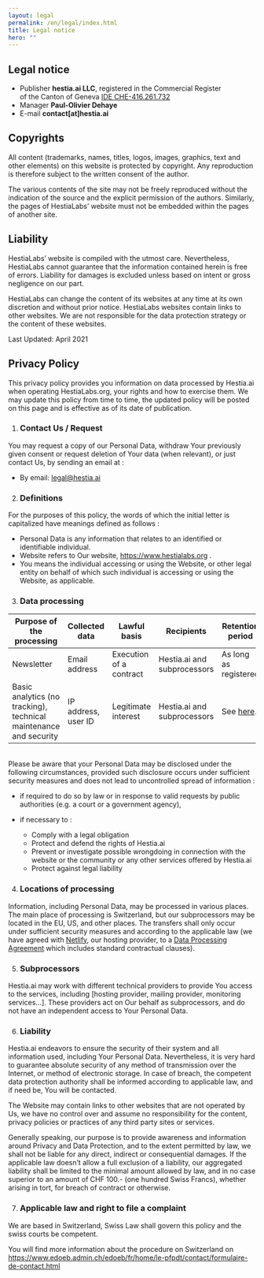```yaml
---
layout: legal
permalink: /en/legal/index.html
title: Legal notice
hero: ""
---
```

## Legal notice

* Publisher <strong>hestia.ai LLC</strong>, registered in the Commercial Register \
  of the Canton of Geneva [IDE CHE-416.261.732](https://www.zefix.ch/en/search/entity/list/firm/1224854?name=hestia.ai&searchType=exact)
* Manager <strong>Paul-Olivier Dehaye</strong>
* E-mail <strong>contact\[at]hestia.ai</strong>

## Copyrights

All content (trademarks, names, titles, logos, images, graphics, text and other elements) on this website is protected by copyright. Any reproduction is therefore subject to the written consent of the author.

The various contents of the site may not be freely reproduced without the indication of the source and the explicit permission of the authors. Similarly, the pages of HestiaLabs’ website must not be embedded within the pages of another site.

## Liability

HestiaLabs’ website is compiled with the utmost care. Nevertheless, HestiaLabs cannot guarantee that the information contained herein is free of errors. Liability for damages is excluded unless based on intent or gross negligence on our part.

HestiaLabs can change the content of its websites at any time at its own discretion and without prior notice. HestiaLabs websites contain links to other websites. We are not responsible for the data protection strategy or the content of these websites.

Last Updated: April 2021

## Privacy Policy

This privacy policy provides you information on data processed by Hestia.ai when operating HestiaLabs.org, your rights and how to exercise them. We may update this policy from time to time, the updated policy will be posted on this page and is effective as of its date of publication.

1. ### Contact Us / Request

You may request a copy of our Personal Data, withdraw Your previously given consent or request deletion of Your data (when relevant), or just contact Us, by sending an email at : 

* By email: legal@hestia.ai

2. ### Definitions

For the purposes of this policy, the words of which the initial letter is capitalized have meanings defined as follows :

* Personal Data is any information that relates to an identified or identifiable individual.
* Website refers to Our website, <https://www.hestialabs.org> .
* You means the individual accessing or using the Website, or other legal entity on behalf of which such individual is accessing or using the Website, as applicable.

3. ### Data processing

| Purpose of the processing                                         | Collected data      | Lawful basis            | Recipients                  | Retention period                                         |
| ----------------------------------------------------------------- | ------------------- | ----------------------- | --------------------------- | -------------------------------------------------------- |
| Newsletter                                                        | Email address       | Execution of a contract | Hestia.ai and subprocessors | As long as registered                                    |
| Basic analytics (no tracking), technical maintenance and security | IP address, user ID | Legitimate interest     | Hestia.ai and subprocessors | See [here](https://www.netlify.com/products/analytics/). |

\
Please be aware that your Personal Data may be disclosed under the following circumstances, provided such disclosure occurs under sufficient security measures and does not lead to uncontrolled spread of information :

* if required to do so by law or in response to valid requests by public authorities (e.g. a court or a government agency),
* if necessary to :

  * Comply with a legal obligation 
  * Protect and defend the rights of Hestia.ai 
  * Prevent or investigate possible wrongdoing in connection with the website or the community or any other services offered by Hestia.ai
  * Protect against legal liability 

4. ### Locations of processing

Information, including Personal Data, may be processed in various places. The main place of processing is Switzerland, but our subprocessors may be located in the EU, US, and other places. The transfers shall only occur under sufficient security measures and according to the applicable law (we have agreed with [Netlify](https://www.netlify.com), our hosting provider, to a [Data Processing Agreement](https://www.netlify.com/v3/static/pdf/netlify-dpa.pdf) which includes standard contractual clauses).

5. ### Subprocessors

Hestia.ai may work with different technical providers to provide You access to the services, including \[hosting provider, mailing provider, monitoring services…]. These providers act on Our behalf as subprocessors, and do not have an independent access to Your Personal Data.

6. ### Liability

Hestia.ai endeavors to ensure the security of their system and all information used, including Your Personal Data. Nevertheless, it is very hard to guarantee absolute security of any method of transmission over the Internet, or method of electronic storage. In case of breach, the competent data protection authority shall be informed according to applicable law, and if need be, You will be contacted.

The Website may contain links to other websites that are not operated by Us, we have no control over and assume no responsibility for the content, privacy policies or practices of any third party sites or services.

Generally speaking, our purpose is to provide awareness and information around Privacy and Data Protection, and to the extent permitted by law, we shall not be liable for any direct, indirect or consequential damages. If the applicable law doesn’t allow a full exclusion of a liability, our aggregated liability shall be limited to the minimal amount allowed by law, and in no case superior to an amount of CHF 100.- (one hundred Swiss Francs), whether arising in tort, for breach of contract or otherwise.

7. ### Applicable law and right to file a complaint

We are based in Switzerland, Swiss Law shall govern this policy and the swiss courts be competent.

You will find more information about the procedure on Switzerland on <https://www.edoeb.admin.ch/edoeb/fr/home/le-pfpdt/contact/formulaire-de-contact.html>